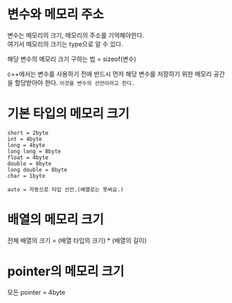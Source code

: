 # 변수와 메모리 주소

변수는 메모리의 크기, 메모리의 주소를 기억해야한다.<br>
여기서 메모리의 크기는 type으로 알 수 있다.

해당 변수의 메모리 크기 구하는 법 = sizeof(변수)

c++에서는 변수를 사용하기 전에 반드시 먼저 해당 변수를 저장하기 위한 메모리 공간을 할당받아야 한다.
`이것을 변수의 선언이라고 한다.`

# 기본 타입의 메모리 크기
```
short = 2byte
int = 4byte
long = 4byte
long long = 8byte
float = 4byte
double = 8byte
long double = 8byte
char = 1byte

auto = 자동으로 타입 선언.(배열로는 못써요.)
```

# 배열의 메모리 크기

전체 배열의 크기 = (배열 타입의 크기) * (배열의 길이)

# pointer의 메모리 크기

모든 pointer = 4byte

